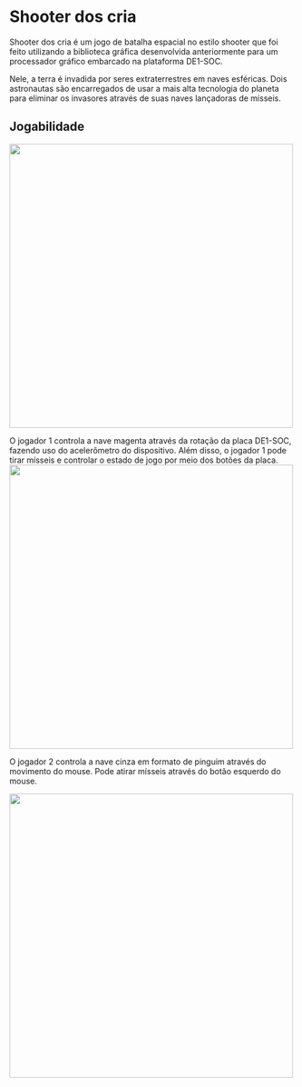 # Shooter dos cria
Shooter dos cria é um jogo de batalha espacial no estilo shooter que foi feito utilizando a biblioteca gráfica desenvolvida anteriormente para um processador gráfico embarcado na plataforma DE1-SOC.

Nele, a terra é invadida por seres extraterrestres em naves esféricas. Dois astronautas são encarregados de usar a mais alta tecnologia do planeta para eliminar os invasores através de suas naves lançadoras de mísseis.

## Jogabilidade
<img src="https://github.com/user-attachments/assets/7485b9bc-31a6-4715-b8c6-df57bbc80b9c" width="500">

O jogador 1 controla a nave magenta através da rotação da placa DE1-SOC, fazendo uso do acelerômetro do dispositivo. Além disso, o jogador 1 pode tirar mísseis e controlar o estado de jogo por meio dos botões da placa.
<img src="https://github.com/user-attachments/assets/5a7f443b-069f-49f8-8831-b22e59272010" width="500">

O jogador 2 controla a nave cinza em formato de pinguim através do movimento do mouse. Pode atirar mísseis através do botão esquerdo do mouse.

<img src="https://github.com/user-attachments/assets/fa3da865-8ca9-4d46-9a5c-10165dbc12c7" width="500">

